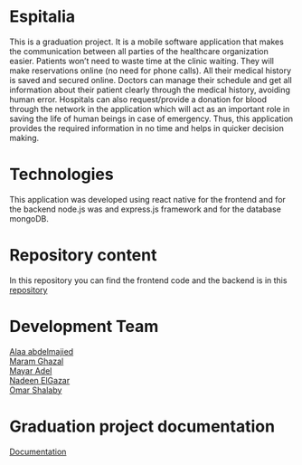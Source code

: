 # Espitalia
This is a graduation project. It is a mobile software application that makes the communication between all parties of the healthcare organization easier. Patients won’t need to waste time at the clinic waiting. They will make reservations online (no need for phone calls). All their medical history is saved and secured online. Doctors can manage their schedule and get all information about their patient clearly through the medical history, avoiding human error. 
Hospitals can also request/provide a donation for blood through the network in the application which will act as an important role in saving the life of human beings in case of emergency. Thus, this application provides the required information in no time and helps in quicker decision making. 
# Technologies
This application was developed using react native for the frontend and for the backend node.js was and express.js framework and for the database mongoDB.
# Repository content
In this repository you can find the frontend code and the backend is in this [repository](https://github.com/Alaa-abdelmajied/Espitalia-backend)
# Development Team
[Alaa abdelmajied](https://github.com/Alaa-abdelmajied)<br>
[Maram Ghazal](https://github.com/MaramGhazal)<br>
[Mayar Adel](https://github.com/Mayaradel)<br>
[Nadeen ElGazar](https://github.com/nadeenelgazar)<br>
[Omar Shalaby](https://github.com/OmarShalaby24)
# Graduation project documentation
[Documentation](https://www.overleaf.com/read/rydtjypgkjrx)
